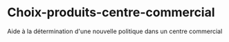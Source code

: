 # Choix-produits-centre-commercial
Aide à la détermination d'une nouvelle politique dans un centre commercial
